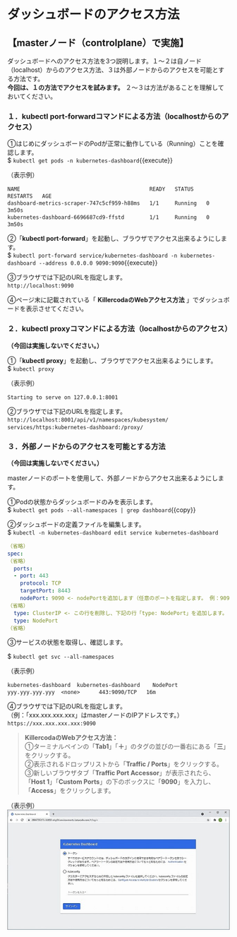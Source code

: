 # ダッシュボードのアクセス方法

## 【masterノード（controlplane）で実施】  

ダッシュボードへのアクセス方法を3つ説明します。１～２は自ノード（localhost）からのアクセス方法、３は外部ノードからのアクセスを可能とする方法です。  
**今回は、１の方法でアクセスを試みます。** ２～３は方法があることを理解しておいてください。  

### **１．kubectl port-forwardコマンドによる方法（localhostからのアクセス）**

①はじめにダッシュボードのPodが正常に動作している（Running）ことを確認します。  
$ `kubectl get pods -n kubernetes-dashboard`{{execute}}  

（表示例）  

```text
NAME                                         READY   STATUS    RESTARTS   AGE
dashboard-metrics-scraper-747c5cf959-h88ms   1/1     Running   0          3m50s
kubernetes-dashboard-6696687cd9-ffstd        1/1     Running   0          3m50s
```

②「**kubectl port-forward**」を起動し、ブラウザでアクセス出来るようにします。  
$ `kubectl port-forward service/kubernetes-dashboard -n kubernetes-dashboard --address 0.0.0.0 9090:9090`{{execute}}  

③ブラウザでは下記のURLを指定します。  
`http://localhost:9090`  

④ページ末に記載されている「 **KillercodaのWebアクセス方法** 」でダッシュボードを表示させてください。  

### **２．kubectl proxyコマンドによる方法（localhostからのアクセス）**  

**（今回は実施しないでください。）**  

①「**kubectl proxy**」を起動し、ブラウザでアクセス出来るようにします。  
$ `kubectl proxy`  

（表示例）  

```text
Starting to serve on 127.0.0.1:8001
```

②ブラウザでは下記のURLを指定します。  
`http://localhost:8001/api/v1/namespaces/kubesystem/
services/https:kubernetes-dashboard:/proxy/`  

### **３．外部ノードからのアクセスを可能とする方法**

**（今回は実施しないでください。）**  

masterノードのポートを使用して、外部ノードからアクセス出来るようにします。  

①Podの状態からダッシュボードのみを表示します。  
$ `kubectl get pods --all-namespaces | grep dashboard`{{copy}}  

②ダッシュボードの定義ファイルを編集します。  
$ `kubectl -n kubernetes-dashboard edit service kubernetes-dashboard`  

```yaml
（省略）
spec:
（省略）
  ports:
  - port: 443
    protocol: TCP
    targetPort: 8443
    nodePort: 9090 <- nodePortを追加します（任意のポートを指定します。 例：9090）
（省略）
  type: ClusterIP <- この行を削除し、下記の行「type: NodePort」を追加します。
  type: NodePort
（省略）
```

③サービスの状態を取得し、確認します。  

$ `kubectl get svc --all-namespaces`  

（表示例）

```text
kubernetes-dashboard  kubernetes-dashboard    NodePort    yyy.yyy.yyy.yyy  <none>      443:9090/TCP   16m
```

④ブラウザでは下記のURLを指定します。  
（例：「xxx.xxx.xxx.xxx」はmasterノードのIPアドレスです。）  
`https://xxx.xxx.xxx.xxx:9090`  

> **KillercodaのWebアクセス方法：**  
> ①ターミナルペインの「**Tab1**」「**＋**」のタグの並びの一番右にある「**三**」をクリックする。  
> ②表示されるドロップリストから「**Traffic / Ports**」をクリックする。
> ③新しいブラウザタブ「**Traffic Port Accessor**」が表示されたら、「**Host 1**」「**Custom Ports**」の下のボックスに「**9090**」を入力し、「**Access**」をクリックします。  

（表示例）  
![DashBoard Image](https://github.com/yamada623z/scenario-image/raw/main/KubernetesHandsOn_BuildCluster/Step11.jpg)  
